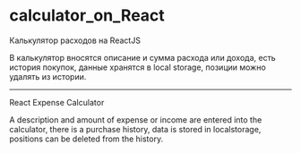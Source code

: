 # calculator_on_React

Калькулятор расходов на ReactJS

В калькулятор вносятся описание и сумма расхода или дохода, есть история покупок, данные хранятся в local storage, позиции можно удалять из истории.


---

React Expense Calculator

A description and amount of expense or income are entered into the calculator, there is a purchase history, data is stored in localstorage, positions can be deleted from the history.
